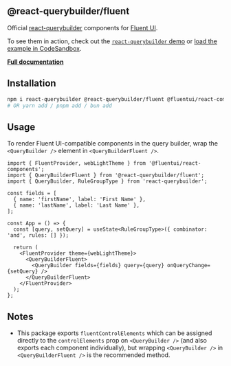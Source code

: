 ## @react-querybuilder/fluent

Official [react-querybuilder](https://npmjs.com/package/react-querybuilder) components for [Fluent UI](https://github.com/microsoft/fluentui).

To see them in action, check out the [`react-querybuilder` demo](https://react-querybuilder.js.org/demo/fluent) or [load the example in CodeSandbox](https://codesandbox.io/s/github/react-querybuilder/react-querybuilder/tree/main/examples/fluent).

**[Full documentation](https://react-querybuilder.js.org/)**

## Installation

```bash
npm i react-querybuilder @react-querybuilder/fluent @fluentui/react-components @fluentui/react-icons-mdl2
# OR yarn add / pnpm add / bun add
```

## Usage

To render Fluent UI-compatible components in the query builder, wrap the `<QueryBuilder />` element in `<QueryBuilderFluent />`.

```tsx
import { FluentProvider, webLightTheme } from '@fluentui/react-components';
import { QueryBuilderFluent } from '@react-querybuilder/fluent';
import { QueryBuilder, RuleGroupType } from 'react-querybuilder';

const fields = [
  { name: 'firstName', label: 'First Name' },
  { name: 'lastName', label: 'Last Name' },
];

const App = () => {
  const [query, setQuery] = useState<RuleGroupType>({ combinator: 'and', rules: [] });

  return (
    <FluentProvider theme={webLightTheme}>
      <QueryBuilderFluent>
        <QueryBuilder fields={fields} query={query} onQueryChange={setQuery} />
      </QueryBuilderFluent>
    </FluentProvider>
  );
};
```

## Notes

- This package exports `fluentControlElements` which can be assigned directly to the `controlElements` prop on `<QueryBuilder />` (and also exports each component individually), but wrapping `<QueryBuilder />` in `<QueryBuilderFluent />` is the recommended method.
